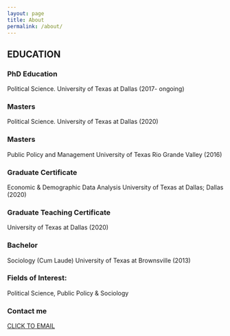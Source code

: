 ```yaml
---
layout: page
title: About
permalink: /about/
---
```


EDUCATION
---
### PhD Education
Political Science. University of Texas at Dallas (2017- ongoing)

### Masters
Political Science. University of Texas at Dallas (2020)

### Masters
Public Policy and Management University of Texas Rio Grande Valley (2016)

### Graduate Certificate
Economic & Demographic Data Analysis University of Texas at Dallas; Dallas (2020)

### Graduate Teaching Certificate
University of Texas at Dallas (2020)

### Bachelor
Sociology (Cum Laude) University of Texas at Brownsville (2013)

### Fields of Interest:
Political Science, Public Policy & Sociology



### Contact me

[CLICK TO EMAIL](mailto:cxg172030@utdallas.edu)
